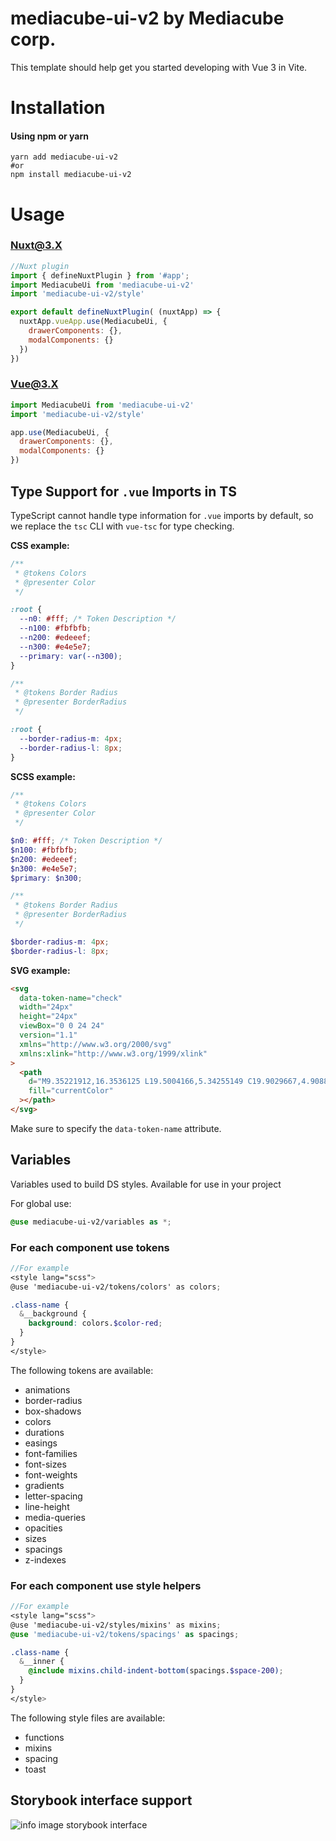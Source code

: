 # mediacube-ui-v2 by Mediacube corp.

This template should help get you started developing with Vue 3 in Vite.

# Installation #
####  Using npm or yarn

```shell
yarn add mediacube-ui-v2
#or
npm install mediacube-ui-v2
```

# Usage #
###  Nuxt@3.X
```js
//Nuxt plugin
import { defineNuxtPlugin } from '#app';
import MediacubeUi from 'mediacube-ui-v2'
import 'mediacube-ui-v2/style'

export default defineNuxtPlugin( (nuxtApp) => {
  nuxtApp.vueApp.use(MediacubeUi, {
    drawerComponents: {},
    modalComponents: {}
  })
})
```
###  Vue@3.X
```js
import MediacubeUi from 'mediacube-ui-v2'
import 'mediacube-ui-v2/style'

app.use(MediacubeUi, {
  drawerComponents: {},
  modalComponents: {}
})
```

## Type Support for `.vue` Imports in TS

TypeScript cannot handle type information for `.vue` imports by default, so we replace the `tsc` CLI with `vue-tsc` for type checking.

 **CSS example:**

 ```css
 /**
  * @tokens Colors
  * @presenter Color
  */

 :root {
   --n0: #fff; /* Token Description */
   --n100: #fbfbfb;
   --n200: #edeeef;
   --n300: #e4e5e7;
   --primary: var(--n300);
 }

 /**
  * @tokens Border Radius
  * @presenter BorderRadius
  */

 :root {
   --border-radius-m: 4px;
   --border-radius-l: 8px;
 }
 ```

 **SCSS example:**

 ```scss
 /**
  * @tokens Colors
  * @presenter Color
  */

 $n0: #fff; /* Token Description */
 $n100: #fbfbfb;
 $n200: #edeeef;
 $n300: #e4e5e7;
 $primary: $n300;

 /**
  * @tokens Border Radius
  * @presenter BorderRadius
  */

 $border-radius-m: 4px;
 $border-radius-l: 8px;
 ```

 **SVG example:**

 ```html
 <svg
   data-token-name="check"
   width="24px"
   height="24px"
   viewBox="0 0 24 24"
   version="1.1"
   xmlns="http://www.w3.org/2000/svg"
   xmlns:xlink="http://www.w3.org/1999/xlink"
 >
   <path
     d="M9.35221912,16.3536125 L19.5004166,5.34255149 C19.9029667,4.90884428 20.5808871,4.88358644 21.0145944,5.28613652 C21.4483016,5.6886866 21.4735594,6.36660707 21.0710093,6.80031428 L10.1375155,18.6574532 C9.71359736,19.1141823 8.99084087,19.1141823 8.56692275,18.6574532 L3.28613652,12.890538 C2.88358644,12.4568308 2.90884428,11.7789103 3.34255149,11.3763602 C3.77625869,10.9738101 4.45417917,10.999068 4.85672925,11.4327752 L9.35221912,16.3536125 Z"
     fill="currentColor"
   ></path>
 </svg>
 ```

 Make sure to specify the `data-token-name` attribute.

## Variables
Variables used to build DS styles. Available for use in your project

For global use:
```scss
@use mediacube-ui-v2/variables as *;
```

### For each component use tokens

```scss
//For example
<style lang="scss">
@use 'mediacube-ui-v2/tokens/colors' as colors;

.class-name {
  &__background {
    background: colors.$color-red;
  }
}
</style>
```

The following tokens are available:

   - animations
   - border-radius
   - box-shadows
   - colors
   - durations
   - easings
   - font-families
   - font-sizes
   - font-weights
   - gradients
   - letter-spacing
   - line-height
   - media-queries
   - opacities
   - sizes
   - spacings
   - z-indexes


### For each component use style helpers

```scss
//For example
<style lang="scss">
@use 'mediacube-ui-v2/styles/mixins' as mixins;
@use 'mediacube-ui-v2/tokens/spacings' as spacings;

.class-name {
  &__inner {
    @include mixins.child-indent-bottom(spacings.$space-200);
  }
}
</style>
```

The following style files are available:

- functions
- mixins 
- spacing 
- toast 

## Storybook interface support

![info image storybook interface](/dist/npm_preview.jpg)

[//]: # (## Available Types)
[//]: # ({{types}})
[//]: # ()
[//]: # (## Available style tokens)
[//]: # ({{tokens}})